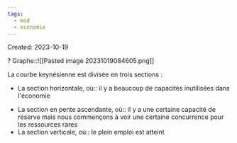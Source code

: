 ```yaml
---
tags:
  - mod
  - economie
---
```

Created: 2023-10-19

?
Graphe::![[Pasted image 20231019084605.png]]

La courbe keynésienne est divisée en trois sections :
-   La section horizontale, où:: il y a beaucoup de capacités inutilisées dans l'économie
<!--SR:!2024-04-10,1,230-->
-   La section en pente ascendante, où:: il y a une certaine capacité de réserve mais nous commençons à voir une certaine concurrence pour les ressources rares
-   La section verticale, où:: le plein emploi est atteint
<!--SR:!2024-04-12,3,250-->